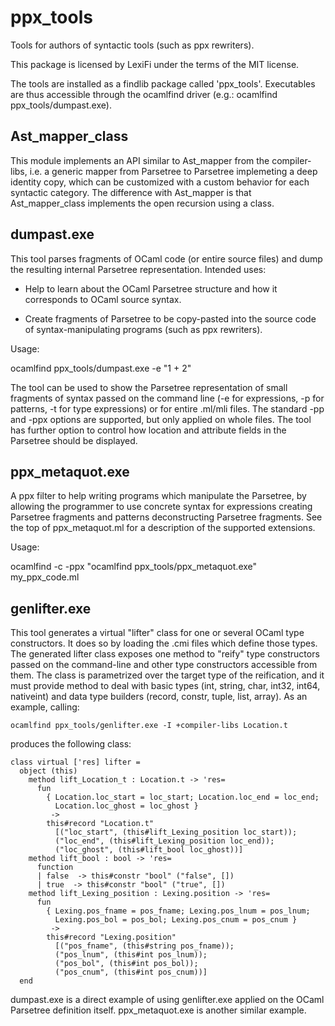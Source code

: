 ppx_tools
=========

Tools for authors of syntactic tools (such as ppx rewriters).

This package is licensed by LexiFi under the terms of the MIT license.

The tools are installed as a findlib package called 'ppx_tools'.
Executables are thus accessible through the ocamlfind driver (e.g.:
ocamlfind ppx_tools/dumpast.exe).


Ast_mapper_class
----------------

This module implements an API similar to Ast_mapper from the
compiler-libs, i.e. a generic mapper from Parsetree to Parsetree
implemeting a deep identity copy, which can be customized with a
custom behavior for each syntactic category.  The difference with
Ast_mapper is that Ast_mapper_class implements the open recursion
using a class.


dumpast.exe
-----------

This tool parses fragments of OCaml code (or entire source files) and
dump the resulting internal Parsetree representation.  Intended uses:

 - Help to learn about the OCaml Parsetree structure and how it
   corresponds to OCaml source syntax.

 - Create fragments of Parsetree to be copy-pasted into the source
   code of syntax-manipulating programs (such as ppx rewriters).

Usage:
 
  ocamlfind ppx_tools/dumpast.exe -e "1 + 2"

The tool can be used to show the Parsetree representation of small
fragments of syntax passed on the command line (-e for expressions, -p
for patterns, -t for type expressions) or for entire .ml/mli files.
The standard -pp and -ppx options are supported, but only applied on
whole files.  The tool has further option to control how location and
attribute fields in the Parsetree should be displayed.


ppx_metaquot.exe
----------------

A ppx filter to help writing programs which manipulate the Parsetree,
by allowing the programmer to use concrete syntax for expressions
creating Parsetree fragments and patterns deconstructing Parsetree
fragments.  See the top of ppx_metaquot.ml for a description of the
supported extensions.

Usage:

  ocamlfind -c -ppx "ocamlfind ppx_tools/ppx_metaquot.exe" my_ppx_code.ml



genlifter.exe
-------------

This tool generates a virtual "lifter" class for one or several OCaml
type constructors.  It does so by loading the .cmi files which define
those types.  The generated lifter class exposes one method to "reify"
type constructors passed on the command-line and other type
constructors accessible from them.  The class is parametrized over the
target type of the reification, and it must provide method to deal
with basic types (int, string, char, int32, int64, nativeint) and data
type builders (record, constr, tuple, list, array).  As an example,
calling:

    ocamlfind ppx_tools/genlifter.exe -I +compiler-libs Location.t

produces the following class:

    class virtual ['res] lifter =
      object (this)
        method lift_Location_t : Location.t -> 'res=
          fun
            { Location.loc_start = loc_start; Location.loc_end = loc_end;
              Location.loc_ghost = loc_ghost }
             ->
            this#record "Location.t"
              [("loc_start", (this#lift_Lexing_position loc_start));
              ("loc_end", (this#lift_Lexing_position loc_end));
              ("loc_ghost", (this#lift_bool loc_ghost))]
        method lift_bool : bool -> 'res=
          function
          | false  -> this#constr "bool" ("false", [])
          | true  -> this#constr "bool" ("true", [])
        method lift_Lexing_position : Lexing.position -> 'res=
          fun
            { Lexing.pos_fname = pos_fname; Lexing.pos_lnum = pos_lnum;
              Lexing.pos_bol = pos_bol; Lexing.pos_cnum = pos_cnum }
             ->
            this#record "Lexing.position"
              [("pos_fname", (this#string pos_fname));
              ("pos_lnum", (this#int pos_lnum));
              ("pos_bol", (this#int pos_bol));
              ("pos_cnum", (this#int pos_cnum))]
      end
    
dumpast.exe is a direct example of using genlifter.exe applied on the
OCaml Parsetree definition itself.  ppx_metaquot.exe is another
similar example.
